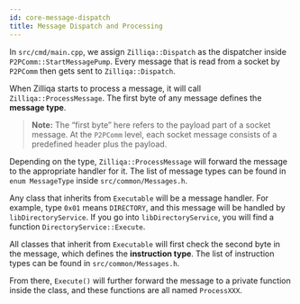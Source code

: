 ```yaml
---
id: core-message-dispatch
title: Message Dispatch and Processing
---
```

In `src/cmd/main.cpp`, we assign `Zilliqa::Dispatch` as the dispatcher inside `P2PComm::StartMessagePump`. Every message that is read from a socket by `P2PComm` then gets sent to `Zilliqa::Dispatch`.

When Zilliqa starts to process a message, it will call `Zilliqa::ProcessMessage`. The first byte of any message defines the **message type**.

> **Note:** The “first byte” here refers to the payload part of a socket message. At the `P2PComm` level, each socket message consists of a predefined header plus the payload.

Depending on the type, `Zilliqa::ProcessMessage` will forward the message to the appropriate handler for it. The list of message types can be found in `enum MessageType` inside `src/common/Messages.h`.

Any class that inherits from `Executable` will be a message handler. For example, type `0x01` means `DIRECTORY`, and this message will be handled by `libDirectoryService`. If you go into `libDirectoryService`, you will find a function `DirectoryService::Execute`.

All classes that inherit from `Executable` will first check the second byte in the message, which defines the **instruction type**. The list of instruction types can be found in `src/common/Messages.h`.

From there, `Execute()` will further forward the message to a private function inside the class, and these functions are all named `ProcessXXX`.